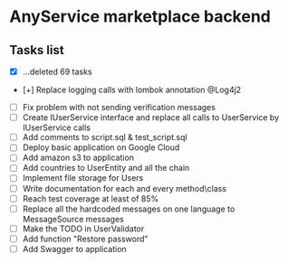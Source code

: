 # AnyService marketplace backend

## Tasks list
- [x] ...deleted 69 tasks
- [+] Replace logging calls with lombok annotation @Log4j2
- [ ] Fix problem with not sending verification messages
- [ ] Create IUserService interface and replace all calls to UserService by IUserService calls
- [ ] Add comments to script.sql & test_script.sql
- [ ] Deploy basic application on Google Cloud
- [ ] Add amazon s3 to application
- [ ] Add countries to UserEntity and all the chain
- [ ] Implement file storage for Users
- [ ] Write documentation for each and every method\class
- [ ] Reach test coverage at least of 85%
- [ ] Replace all the hardcoded messages on one language to MessageSource messages
- [ ] Make the TODO in UserValidator
- [ ] Add function "Restore password"
- [ ] Add Swagger to application
